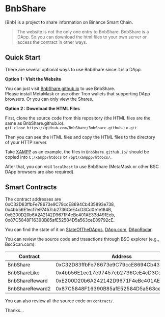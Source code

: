 # BnbShare

[Bnb] is a project to share information on Binance Smart Chain.

> The website is not the only one entry to BnbShare. BnbShare is a DApp. So you can download the html files to your own server or access the contract in other ways.

## Quick Start

There are several optional ways to use BnbShare since it is a DApp.

**Option 1 : Visit the Website**

You can just visit [BnbShare.github.io](http://BnbShare.github.io) to use BnbShare.  
Please install MetaMask or use other Tron wallets that supporting DApp browsers. Or you can only view the Shares.


**Option 2 : Download the HTML Files**

First, clone the source code from this repository (the HTML files are the same as BnbShare.github.io).  
`git clone https://github.com/BnbShare/BnbShare.github.io.git`

Then you can see the HTML files and copy the HTML files to the directory of your HTTP server.

Take [XAMPP](https://www.apachefriends.org/) as an example, the files in `BnbShare.github.io/` should be copied into `C:/xampp/htdocs` or `/opt/xamppp/htdocs/`.

After that, you can visit `localhost` to use BnbShare (MetaMask or other BSC DApp browsers are also required).


## Smart Contracts

The contract addresses are 0xC32D83ffbFe78673e9C79ccE8694Cb435893e738, 0x4bb56E1ec17e97457cb2736CeE4cD3Cd0e1e184B,  0xE200D20b6A242142D9671F4eBc401AE33d491Eeb, 0x87C5848F16390B85afE52584D5a563ceE89792cE.

You can find the state of it on [StateOfTheDApps](https://www.stateofthedapps.com/dapps/BnbShare), [DApp.com](https://www.dapp.com/dapp/BnbShare), [DAppRadar](https://dappradar.com/tron/social/BnbShare).

You can review the source code and trasactions through BSC explorer (e.g., BscScan.com): 

Contract | Address | Explorer
-|-|-
BnbShare | 0xC32D83ffbFe78673e9C79ccE8694Cb435893e738 | [BscScan]("https://bscscan.com/address/0xC32D83ffbFe78673e9C79ccE8694Cb435893e738/code) |
BnbShareLike | 0x4bb56E1ec17e97457cb2736CeE4cD3Cd0e1e184B | [BscScan]("https://bscscan.com/address/0x4bb56E1ec17e97457cb2736CeE4cD3Cd0e1e184B/code) |
BnbShareReward | 0xE200D20b6A242142D9671F4eBc401AE33d491Eeb | [BscScan]("https://bscscan.com/address/0xE200D20b6A242142D9671F4eBc401AE33d491Eeb/code) |
BnbShareReward2 | 0x87C5848F16390B85afE52584D5a563ceE89792cE | [BscScan]("https://bscscan.com/address/0x87C5848F16390B85afE52584D5a563ceE89792cE/code) |


You can also review all the source code on `contract/`.

Thanks...